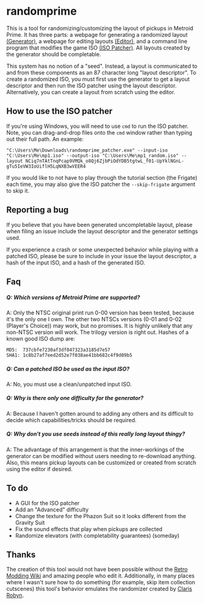 # randomprime

This is a tool for randomizing/customizing the layout of pickups in Metroid Prime.
It has three parts: a webpage for generating a randomized layout [(Generator)](https://aprilwade.github.io/randomprime/generator.html), a webpage for editing layouts [(Editor)](https://aprilwade.github.io/randomprime/editor.html), and a command line program that modifies the game ISO [(ISO Patcher)](https://github.com/aprilwade/randomprime/releases). All layouts created by the generator should be completable.

This system has no notion of a "seed".
Instead, a layout is communicated to and from these components as an 87 character long "layout descriptor".
To create a randomized ISO, you must first use the generator to get a layout descriptor and then run the ISO patcher using the layout descriptor.
Alternatively, you can create a layout from scratch using the editor.

## How to use the ISO patcher

If you're using Windows, you will need to use `cmd` to run the ISO patcher. Note, you can drag-and-drop files onto the `cmd` window rather than typing out their full path. An example:

```
"C:\Users\Me\Downloads\randomprime_patcher.exe" --input-iso "C:\Users\Me\mp1.iso" --output-iso "C:\Users\Me\mp1_random.iso" --layout NCiq7nTAtTnqPcap9VMQk_o8Qj6ZjbPiOdYDB5tgtwL_f01-UpYklNGnL-gTu5IeVW3IoUiflH5LqNXB3wVEER4
```

If you would like to not have to play through the tutorial section (the Frigate) each time, you may also give the ISO patcher the ``--skip-frigate`` argument to skip it.

## Reporting a bug

If you believe that you have been generated uncompletable layout, please when filing an issue include the layout descriptor and the generator settings used.

If you experience a crash or some unexpected behavior while playing with a patched ISO, please be sure to include in your issue the layout descriptor, a hash of the input ISO, and a hash of the generated ISO.

## Faq

##### Q: Which versions of Metroid Prime are supported?
A: Only the NTSC original print run 0-00 version has been tested, because it's the only one I own.
The other two NTSCs versions (0-01 and 0-02 (Player's Choice)) may work, but no promises.
It is highly unlikely that any non-NTSC version will work.
The trilogy version is right out.
Hashes of a known good ISO dump are:
```
MD5:  737cbfe7230af3df047323a3185d7e57
SHA1: 1c8b27af7eed2d52e7f038ae41bb682c4f9d09b5
```

##### Q: Can a patched ISO be used as the input ISO?
A:
No, you must use a clean/unpatched input ISO.

##### Q: Why is there only one difficulty for the generator?
A:
Because I haven't gotten around to adding any others and its difficult to decide which capabilities/tricks should be required.

##### Q: Why don't you use seeds instead of this really long layout thingy?
A:
The advantage of this arrangement is that the inner-workings of the generator can be modified without users needing to re-download anything.
Also, this means pickup layouts can be customized or created from scratch using the editor if desired.

## To do

* A GUI for the ISO patcher
* Add an "Advanced" difficulty
* Change the texture for the Phazon Suit so it looks different from the Gravity Suit
* Fix the sound effects that play when pickups are collected
* Randomize elevators (with completability guarantees) (someday)


## Thanks

The creation of this tool would not have been possible without the [Retro Modding Wiki](http://www.metroid2002.com/retromodding/wiki/Retro_Modding_Wiki) and amazing people who edit it.
Additionally, in many places where I wasn't sure how to do something (for example, skip item collection cutscenes) this tool's behavior emulates the randomizer created by [Claris Robyn](https://www.twitch.tv/clarisrobyn).
